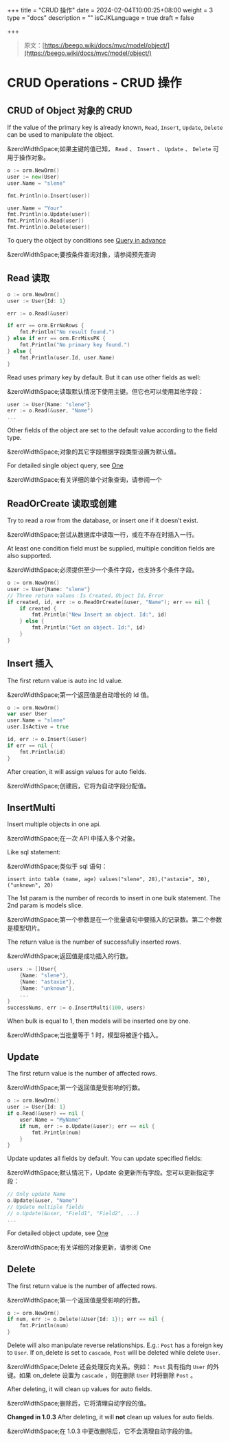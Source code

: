 +++
title = "CRUD 操作"
date = 2024-02-04T10:00:25+08:00
weight = 3
type = "docs"
description = ""
isCJKLanguage = true
draft = false

+++

> 原文：[https://beego.wiki/docs/mvc/model/object/](https://beego.wiki/docs/mvc/model/object/)

# CRUD Operations -  CRUD 操作



## CRUD of Object 对象的 CRUD

If the value of the primary key is already known, `Read`, `Insert`, `Update`, `Delete` can be used to manipulate the object.

&zeroWidthSpace;如果主键的值已知， `Read` 、 `Insert` 、 `Update` 、 `Delete` 可用于操作对象。

```go
o := orm.NewOrm()
user := new(User)
user.Name = "slene"

fmt.Println(o.Insert(user))

user.Name = "Your"
fmt.Println(o.Update(user))
fmt.Println(o.Read(user))
fmt.Println(o.Delete(user))
```

To query the object by conditions see [Query in advance](https://beego.wiki/docs/mvc/model/object/query.md#all)

&zeroWidthSpace;要按条件查询对象，请参阅预先查询

## Read 读取

```go
o := orm.NewOrm()
user := User{Id: 1}

err := o.Read(&user)

if err == orm.ErrNoRows {
	fmt.Println("No result found.")
} else if err == orm.ErrMissPK {
	fmt.Println("No primary key found.")
} else {
	fmt.Println(user.Id, user.Name)
}
```

Read uses primary key by default. But it can use other fields as well:

&zeroWidthSpace;读取默认情况下使用主键。但它也可以使用其他字段：

```go
user := User{Name: "slene"}
err := o.Read(&user, "Name")
...
```

Other fields of the object are set to the default value according to the field type.

&zeroWidthSpace;对象的其它字段根据字段类型设置为默认值。

For detailed single object query, see [One](https://beego.wiki/docs/mvc/model/object/query.md#one)

&zeroWidthSpace;有关详细的单个对象查询，请参阅一个

## ReadOrCreate 读取或创建

Try to read a row from the database, or insert one if it doesn’t exist.

&zeroWidthSpace;尝试从数据库中读取一行，或在不存在时插入一行。

At least one condition field must be supplied, multiple condition fields are also supported.

&zeroWidthSpace;必须提供至少一个条件字段，也支持多个条件字段。

```go
o := orm.NewOrm()
user := User{Name: "slene"}
// Three return values：Is Created，Object Id，Error
if created, id, err := o.ReadOrCreate(&user, "Name"); err == nil {
	if created {
		fmt.Println("New Insert an object. Id:", id)
	} else {
		fmt.Println("Get an object. Id:", id)
	}
}
```

## Insert 插入

The first return value is auto inc Id value.

&zeroWidthSpace;第一个返回值是自动增长的 Id 值。

```go
o := orm.NewOrm()
var user User
user.Name = "slene"
user.IsActive = true

id, err := o.Insert(&user)
if err == nil {
	fmt.Println(id)
}
```

After creation, it will assign values for auto fields.

&zeroWidthSpace;创建后，它将为自动字段分配值。

## InsertMulti

Insert multiple objects in one api.

&zeroWidthSpace;在一次 API 中插入多个对象。

Like sql statement:

&zeroWidthSpace;类似于 sql 语句：

```
insert into table (name, age) values("slene", 28),("astaxie", 30),("unknown", 20)
```

The 1st param is the number of records to insert in one bulk statement. The 2nd param is models slice.

&zeroWidthSpace;第一个参数是在一个批量语句中要插入的记录数。第二个参数是模型切片。

The return value is the number of successfully inserted rows.

&zeroWidthSpace;返回值是成功插入的行数。

```go
users := []User{
	{Name: "slene"},
	{Name: "astaxie"},
	{Name: "unknown"},
	...
}
successNums, err := o.InsertMulti(100, users)
```

When bulk is equal to 1, then models will be inserted one by one.

&zeroWidthSpace;当批量等于 1 时，模型将被逐个插入。

## Update

The first return value is the number of affected rows.

&zeroWidthSpace;第一个返回值是受影响的行数。

```go
o := orm.NewOrm()
user := User{Id: 1}
if o.Read(&user) == nil {
	user.Name = "MyName"
	if num, err := o.Update(&user); err == nil {
		fmt.Println(num)
	}
}
```

Update updates all fields by default. You can update specified fields:

&zeroWidthSpace;默认情况下，Update 会更新所有字段。您可以更新指定字段：

```go
// Only update Name
o.Update(&user, "Name")
// Update multiple fields
// o.Update(&user, "Field1", "Field2", ...)
...
```

For detailed object update, see [One](https://beego.wiki/docs/mvc/model/object/query.md#one)

&zeroWidthSpace;有关详细的对象更新，请参阅 One

## Delete

The first return value is the number of affected rows.

&zeroWidthSpace;第一个返回值是受影响的行数。

```go
o := orm.NewOrm()
if num, err := o.Delete(&User{Id: 1}); err == nil {
	fmt.Println(num)
}
```

Delete will also manipulate reverse relationships. E.g.: `Post` has a foreign key to `User`. If on_delete is set to `cascade`, `Post` will be deleted while delete `User`.

&zeroWidthSpace;Delete 还会处理反向关系。例如： `Post` 具有指向 `User` 的外键。如果 on_delete 设置为 `cascade` ，则在删除 `User` 时将删除 `Post` 。

After deleting, it will clean up values for auto fields.

&zeroWidthSpace;删除后，它将清理自动字段的值。

**Changed in 1.0.3** After deleting, it will **not** clean up values for auto fields.

&zeroWidthSpace;在 1.0.3 中更改删除后，它不会清理自动字段的值。